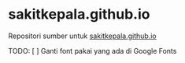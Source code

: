 # sakitkepala.github.io

Repositori sumber untuk [sakitkepala.github.io](https://sakitkepala.github.io)

TODO:
[ ] Ganti font pakai yang ada di Google Fonts
